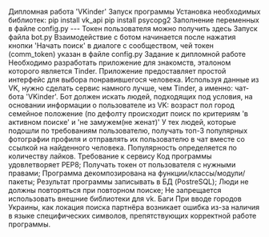 Дипломная работа 'VKinder' 
Запуск программы
Установка необходимых библиотек: pip install vk_api pip install psycopg2 Заполнение переменных в файле config.py --- Токен пользователя можно получить здесь Запуск файла bot.py Взаимодействие с ботом начинается после нажатия кнопки 'Начать поиск' в диалоге с сообществом, чей токен (сomm_token) указан в файле config.py
Задание к дипломной работе
Необходимо разработать приложение для знакомств, эталоном которого является Tinder. Приложение предоставляет простой интерфейс для выбора понравившегося человека.
Используя данные из VK, нужно сделать сервис намного лучше, чем Tinder, а именно: чат-бота 'VKinder'. Бот должен искать людей, подходящих под условия, на основании информации о пользователе из VK:
возраст пол город семейное положение (по дефолту происходит поиск по критериям 'в активном поиске' и 'не замужем(не женат)' У тех людей, которые подошли по требованиям пользователю, получать топ-3 популярных фотографии профиля и отправлять их пользователю в чат вместе со ссылкой на найденного человека. Популярность определяется по количеству лайков.
Требование к сервису
Код программы удовлетворяет PEP8; Получать токен от пользователя с нужными правами; Программа декомпозирована на функции/классы/модули/пакеты; Результат программы записывать в БД (PostreSQL); Люди не должны повторяться при повторном поиске; Не запрещается использовать внешние библиотеки для vk.
Баги
При вводе городов Украины, как локация поиска партнёра возникает ошибка из-за наличия в языке специфических символов, препятствующих корректной работе программы.

